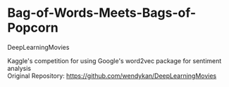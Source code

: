 # Bag-of-Words-Meets-Bags-of-Popcorn

DeepLearningMovies 

Kaggle's competition for using Google's word2vec package for sentiment analysis  
Original Repository: https://github.com/wendykan/DeepLearningMovies
